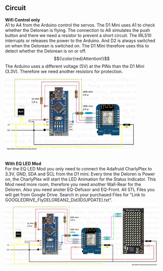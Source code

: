 ## Circuit

**Wifi Control only**
<br>A1 to A4 from the Arduino control the servos. The D1 Mini uses A1 to check whether the Delorean is flying. The connection to A6 simulates the push button and there we need a resistor to prevent a short circuit. The IRL510 interrupts or releases the power to the Arduino. And D2 is always switched on when the Delorean is switched on. The D1 Mini therefore uses this to detect whether the Delorean is on or off.
<br>$${\color{red}Attention!}$$ The Arduino uses a different voltage (5V) at the PINs than the D1 Mini (3.3V). Therefore we need another resistors for protection.
<br><img src="/images/circuit_diagram.png" width="428">
<br><br>

**With EQ LED Mod**
<br>For the EQ LED Mod you only need to connect the Adafruid CharlyPlex to 3.3V, GND, SDA and SCL from the D1 mini.
Every time the Deloren is Power on, the CharlyPlex will start the LED Animation for the Status Indicator. This Mod need more room, therefore
you need another Wall-Rear for the Deloren. Also you need anoter EQ-Defusor and EQ-Front.
All STL Files you will get from Google Drive. Search in your purchased Files for "Link to GOOGLEDRIVE_FlyDELOREAN2_Did3D(UPDATE).txt".
<br><img src="/images/circuit_diagram_eq.png" width="600">
<br><br>
